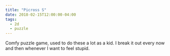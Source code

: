 ```yaml
---
title: "Picross S"
date: 2018-02-15T12:00:00-04:00
tags:
  - 2d
  - puzzle
---
```


Comfy puzzle game, used to do these a lot as a kid. I break it out every now and then whenever I want to feel stupid.
